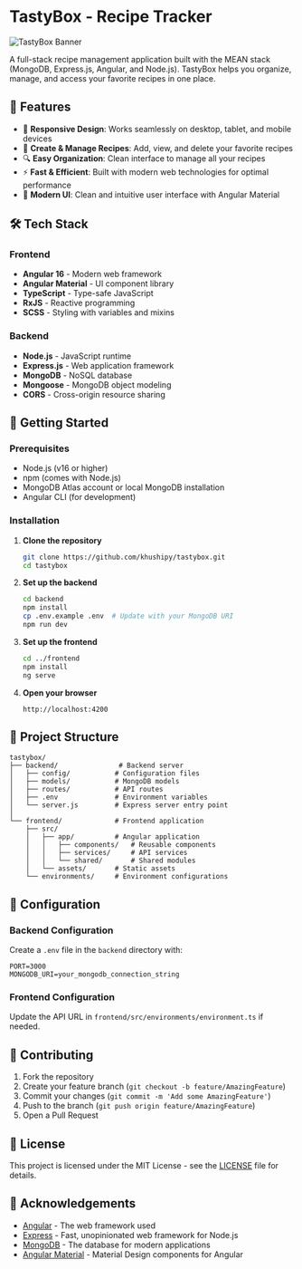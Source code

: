 # TastyBox - Recipe Tracker

![TastyBox Banner](https://via.placeholder.com/1200x400/FF6B6B/FFFFFF?text=TastyBox+Recipe+Tracker)

A full-stack recipe management application built with the MEAN stack (MongoDB, Express.js, Angular, and Node.js). TastyBox helps you organize, manage, and access your favorite recipes in one place.

## 🚀 Features

- 📱 **Responsive Design**: Works seamlessly on desktop, tablet, and mobile devices
- 📝 **Create & Manage Recipes**: Add, view, and delete your favorite recipes
- 🔍 **Easy Organization**: Clean interface to manage all your recipes
- ⚡ **Fast & Efficient**: Built with modern web technologies for optimal performance
- 🌈 **Modern UI**: Clean and intuitive user interface with Angular Material

## 🛠 Tech Stack

### Frontend
- **Angular 16** - Modern web framework
- **Angular Material** - UI component library
- **TypeScript** - Type-safe JavaScript
- **RxJS** - Reactive programming
- **SCSS** - Styling with variables and mixins

### Backend
- **Node.js** - JavaScript runtime
- **Express.js** - Web application framework
- **MongoDB** - NoSQL database
- **Mongoose** - MongoDB object modeling
- **CORS** - Cross-origin resource sharing

## 🚀 Getting Started

### Prerequisites
- Node.js (v16 or higher)
- npm (comes with Node.js)
- MongoDB Atlas account or local MongoDB installation
- Angular CLI (for development)

### Installation

1. **Clone the repository**
   ```bash
   git clone https://github.com/khushipy/tastybox.git
   cd tastybox
   ```

2. **Set up the backend**
   ```bash
   cd backend
   npm install
   cp .env.example .env  # Update with your MongoDB URI
   npm run dev
   ```

3. **Set up the frontend**
   ```bash
   cd ../frontend
   npm install
   ng serve
   ```

4. **Open your browser**
   ```
   http://localhost:4200
   ```

## 📁 Project Structure

```
tastybox/
├── backend/               # Backend server
│   ├── config/           # Configuration files
│   ├── models/           # MongoDB models
│   ├── routes/           # API routes
│   ├── .env              # Environment variables
│   └── server.js         # Express server entry point
│
└── frontend/             # Frontend application
    ├── src/
    │   ├── app/          # Angular application
    │   │   ├── components/   # Reusable components
    │   │   ├── services/     # API services
    │   │   └── shared/       # Shared modules
    │   └── assets/       # Static assets
    └── environments/     # Environment configurations
```

## 🔧 Configuration

### Backend Configuration
Create a `.env` file in the `backend` directory with:
```env
PORT=3000
MONGODB_URI=your_mongodb_connection_string
```

### Frontend Configuration
Update the API URL in `frontend/src/environments/environment.ts` if needed.

## 🤝 Contributing

1. Fork the repository
2. Create your feature branch (`git checkout -b feature/AmazingFeature`)
3. Commit your changes (`git commit -m 'Add some AmazingFeature'`)
4. Push to the branch (`git push origin feature/AmazingFeature`)
5. Open a Pull Request

## 📄 License

This project is licensed under the MIT License - see the [LICENSE](LICENSE) file for details.

## 👏 Acknowledgements

- [Angular](https://angular.io/) - The web framework used
- [Express](https://expressjs.com/) - Fast, unopinionated web framework for Node.js
- [MongoDB](https://www.mongodb.com/) - The database for modern applications
- [Angular Material](https://material.angular.io/) - Material Design components for Angular
